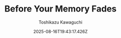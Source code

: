 ---
title: "Before Your Memory Fades"
date: "2025-08-16T19:43:17.426Z"
author: "Toshikazu Kawaguchi"
read_year: "NO"
recommendation: '3'
url: /bookshelf/before-your-memory-fades
---